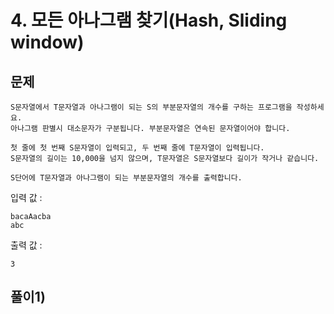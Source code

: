 # 4. 모든 아나그램 찾기(Hash, Sliding window)
## 문제
```
S문자열에서 T문자열과 아나그램이 되는 S의 부분문자열의 개수를 구하는 프로그램을 작성하세요.
아나그램 판별시 대소문자가 구분됩니다. 부분문자열은 연속된 문자열이어야 합니다.

첫 줄에 첫 번째 S문자열이 입력되고, 두 번째 줄에 T문자열이 입력됩니다.
S문자열의 길이는 10,000을 넘지 않으며, T문자열은 S문자열보다 길이가 작거나 같습니다.

S단어에 T문자열과 아나그램이 되는 부분문자열의 개수를 출력합니다.
```

입력 값 :
```
bacaAacba
abc
```

출력 값 : 
```
3
```

## 풀이1)